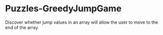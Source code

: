 # Puzzles-GreedyJumpGame
Discover whether jump values in an array will allow the user to move to the end of the array.
